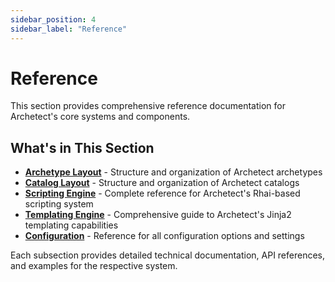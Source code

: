```yaml
---
sidebar_position: 4
sidebar_label: "Reference"
---
```


# Reference

This section provides comprehensive reference documentation for Archetect's core systems and components.

## What's in This Section

- **[Archetype Layout](./archetype-layout)** - Structure and organization of Archetect archetypes
- **[Catalog Layout](./catalog-layout)** - Structure and organization of Archetect catalogs
- **[Scripting Engine](./scripting-engine)** - Complete reference for Archetect's Rhai-based scripting system
- **[Templating Engine](./templating-engine)** - Comprehensive guide to Archetect's Jinja2 templating capabilities  
- **[Configuration](./configuration)** - Reference for all configuration options and settings

Each subsection provides detailed technical documentation, API references, and examples for the respective system.